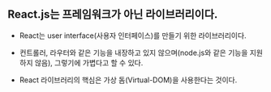 ## React.js는 프레임워크가 아닌 라이브러리이다.
- React는 user interface(사용자 인터페이스)를 만들기 위한 라이브러리이다.
- 컨트롤러, 라우터와 같은 기능을 내장하고 있지 않으며(node.js와 같은 기능을 지원하지 않음), 그렇기에 가볍다고 할 수 있다.

- React 라이브러리의 핵심은 가상 돔(Virtual-DOM)을 사용한다는 것이다.

